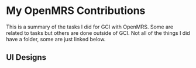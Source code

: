 # My OpenMRS Contributions
This is a summary of the tasks I did for GCI with OpenMRS. Some are related to tasks but others are done outside of GCI. Not all of the things I did have a folder, some are just linked below.

UI Designs
- 
